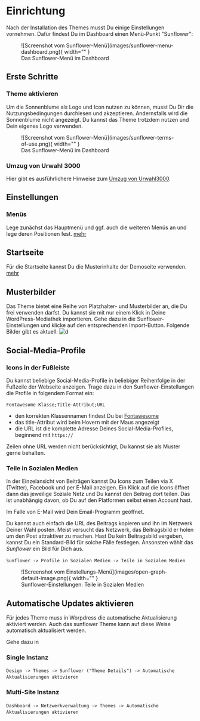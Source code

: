 # Einrichtung

Nach der Installation des Themes musst Du einige Einstellungen vornehmen. Dafür findest Du im Dashboard einen Menü-Punkt "Sunflower":

<figure markdown="span">
  ![Screenshot vom Sunflower-Menü](images/sunflower-menu-dashboard.png){ width="" }
  <figcaption>Das Sunflower-Menü im Dashboard</figcaption>
</figure>


## Erste Schritte

###  Theme aktivieren

Um die Sonnenblume als Logo und Icon nutzen zu können, musst Du Dir die Nutzungsbedingungen durchlesen und akzeptieren. Andernsfalls wird die Sonnenblume nicht angezeigt. Du kannst das Theme trotzdem nutzen und Dein eigenes Logo verwenden.

<figure markdown="span">
  ![Screenshot vom Sunflower-Menü](images/sunflower-terms-of-use.png){ width="" }
  <figcaption>Das Sunflower-Menü im Dashboard</figcaption>
</figure>

### Umzug von Urwahl 3000

Hier gibt es ausführlichere Hinweise zum [Umzug von Urwahl3000](urwahl3000.md).

## Einstellungen

### Menüs
Lege zunächst das Hauptmenü und ggf. auch die weiteren Menüs an und lege deren Positionen fest. [mehr](menus.md)

## Startseite
Für die Startseite kannst Du die Musterinhalte der Demoseite verwenden. [mehr](homepage.md)

## Musterbilder
Das Theme bietet eine Reihe von Platzhalter- und Musterbilder an, die Du frei verwenden darfst.
Du kannst sie mit nur einem Klick in Deine WordPress-Mediathek importieren. Gehe dazu in die Sunflower-Einstellungen
und klicke auf den entsprechenden Import-Button.
Folgende Bilder gibt es aktuell:
![d](https://sunflower-theme.de/updateserver/images/thumbnails.jpg)

## Social-Media-Profile

### Icons in der Fußleiste

Du kannst beliebige Social-Media-Profile in beliebiger Reihenfolge in der Fußzeile der Webseite anzeigen. Trage dazu in den Sunflower-Einstellungen die Profile in folgendem Format ein:

```
Fontawesome-Klasse;Title-Attribut;URL
```

- den korrekten Klassennamen findest Du bei [Fontawesome](https://fontawesome.com/icons?d=gallery&p=2&m=free)
- das title-Attribut wird beim Hovern mit der Maus angezeigt
- die URL ist die komplette Adresse Deines Social-Media-Profiles, beginnend mit `https://`

Zeilen ohne URL werden nicht berücksichtigt, Du kannst sie als Muster gerne behalten.

### Teile in Sozialen Medien

In der Einzelansicht von Beiträgen kannst Du Icons zum Teilen via X (Twitter), Facebook und per E-Mail anzeigen. Ein Klick auf die Icons öffnet dann das jeweilige Soziale Netz und Du kannst den Beitrag dort teilen. Das ist unabhängig davon, ob Du auf den Platformen selbst einen Account hast.

Im Falle von E-Mail wird Dein Email-Programm geöffnet.

Du kannst auch einfach die URL des Beitrags kopieren und ihn im Netzwerk Deiner Wahl posten. Meist versucht das Netzwerk, das Beitragsbild er holen um den Post attraktiver zu machen. Hast Du kein Beitragsbild vergeben, kannst Du ein Standard-Bild für solche Fälle festlegen. Ansonsten wählt das *Sunflower* ein Bild für Dich aus.

`Sunflower -> Profile in Sozialen Medien -> Teile in Sozialen Medien`

<figure markdown="span">
  ![Screenshot vom Einstellungs-Menü](images/open-graph-default-image.png){ width="" }
  <figcaption>Sunflower-Einstellungen: Teile in Sozialen Medien</figcaption>
</figure>


## Automatische Updates aktivieren

Für jedes Theme muss in Worpdress die automatische Aktualisierung aktiviert werden. Auch das sunflower Theme kann auf diese Weise automatisch aktualisiert werden.

Gehe dazu in

### Single Instanz

`Design -> Themes -> Sunflower ("Theme Details") -> Automatische Aktualisierungen aktivieren`

### Multi-Site Instanz

`Dashboard -> Netzwerkverwaltung -> Themes -> Automatische Aktualisierungen aktivieren`
